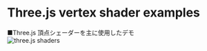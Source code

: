 # Three.js vertex shader examples


■Three.js 頂点シェーダーを主に使用したデモ  
![three.js shaders](http://skizi.jp/github/assets/images/shaders.jpg)